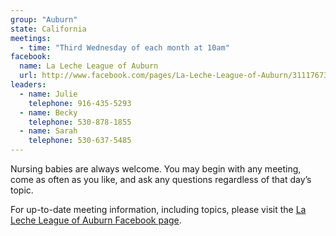 ```yaml
---
group: "Auburn"
state: California
meetings:
  - time: "Third Wednesday of each month at 10am"
facebook: 
  name: La Leche League of Auburn
  url: http://www.facebook.com/pages/La-Leche-League-of-Auburn/311176739407
leaders:
  - name: Julie
    telephone: 916-435-5293
  - name: Becky
    telephone: 530-878-1855
  - name: Sarah
    telephone: 530-637-5485
---
```


Nursing babies are always welcome. You may begin with any meeting, come as often as you like, and ask any questions regardless of that day’s topic.

For up-to-date meeting information, including topics, please visit the [La Leche League of Auburn Facebook page](http://www.facebook.com/pages/La-Leche-League-of-Auburn/311176739407).